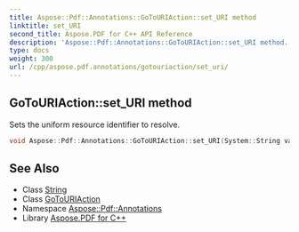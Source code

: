 ```yaml
---
title: Aspose::Pdf::Annotations::GoToURIAction::set_URI method
linktitle: set_URI
second_title: Aspose.PDF for C++ API Reference
description: 'Aspose::Pdf::Annotations::GoToURIAction::set_URI method. Sets the uniform resource identifier to resolve in C++.'
type: docs
weight: 300
url: /cpp/aspose.pdf.annotations/gotouriaction/set_uri/
---
```

## GoToURIAction::set_URI method


Sets the uniform resource identifier to resolve.

```cpp
void Aspose::Pdf::Annotations::GoToURIAction::set_URI(System::String value)
```

## See Also

* Class [String](../../../system/string/)
* Class [GoToURIAction](../)
* Namespace [Aspose::Pdf::Annotations](../../)
* Library [Aspose.PDF for C++](../../../)
